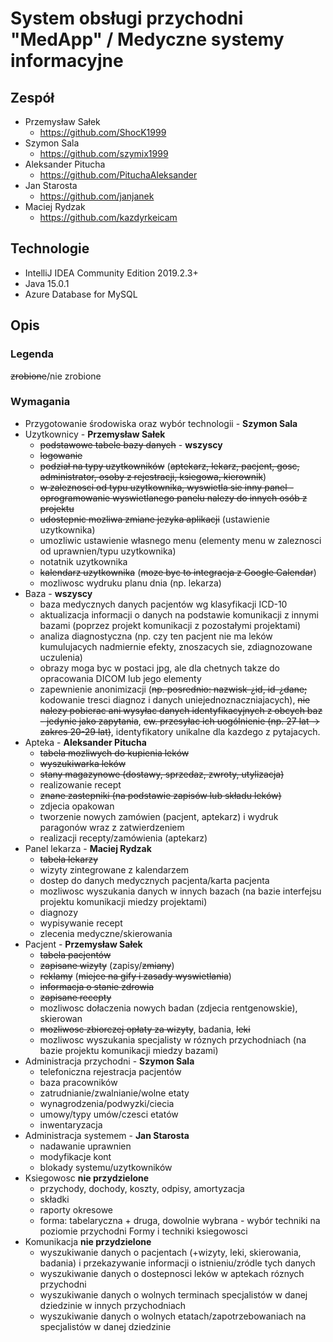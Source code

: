 # System obsługi przychodni "MedApp" / Medyczne systemy informacyjne

## Zespół
- Przemysław Sałek
  - https://github.com/ShocK1999
- Szymon Sala
  - https://github.com/szymix1999
- Aleksander Pitucha
  - https://github.com/PituchaAleksander
- Jan Starosta
  - https://github.com/janjanek
- Maciej Rydzak
  - https://github.com/kazdyrkeicam

## Technologie
- IntelliJ IDEA Community Edition 2019.2.3+
- Java 15.0.1
- Azure Database for MySQL

## Opis
### Legenda
~~zrobione~~/nie zrobione
### Wymagania 
- Przygotowanie środowiska oraz wybór technologii - **Szymon Sala**
- Uzytkownicy - **Przemysław Sałek**
  - ~~podstawowe tabele bazy danych~~ - **wszyscy**
  - ~~logowanie~~
  - ~~podział na typy uzytkowników~~ (~~aptekarz, lekarz, pacjent, gosc, administrator, osoby z rejestracji, ksiegowa, kierownik~~)
  - ~~w zaleznosci od typu uzytkownika, wyswietla sie inny panel - oprogramowanie wyswietlanego panelu nalezy do innych osób z projektu~~
  - ~~udostepnic mozliwa zmiane jezyka aplikacji~~ (ustawienie uzytkownika)
  - umozliwic ustawienie własnego menu (elementy menu w zaleznosci od uprawnien/typu uzytkownika)
  - notatnik uzytkownika
  - ~~kalendarz uzytkownika~~ (~~moze byc to integracja z Google Calendar~~)
  - mozliwosc wydruku planu dnia (np. lekarza)
- Baza - **wszyscy**
  - baza medycznych danych pacjentów wg klasyfikacji ICD-10
  - aktualizacja informacji o danych na podstawie komunikacji z innymi bazami (poprzez projekt komunikacji z pozostałymi projektami)
  - analiza diagnostyczna (np. czy ten pacjent nie ma leków kumulujacych nadmiernie efekty, znoszacych sie, zdiagnozowane uczulenia)
  - obrazy moga byc w postaci jpg, ale dla chetnych takze do opracowania DICOM lub jego elementy
  - zapewnienie anonimizacji (~~np. posrednio: nazwisk-¿id, id-¿dane;~~ kodowanie tresci diagnoz i danych uniejednoznaczniajacych), ~~nie nalezy pobierac ani wysyłac danych identyfikacyjnych z obcych baz - jedynie jako zapytania~~, ~~ew. przesyłac ich uogólnienie (np. 27 lat -> zakres 20-29 lat)~~, identyfikatory unikalne dla kazdego z pytajacych.
- Apteka - **Aleksander Pitucha**
  - ~~tabela mozliwych do kupienia leków~~
  - ~~wyszukiwarka leków~~
  - ~~stany magazynowe (dostawy, sprzedaz, zwroty, utylizacja)~~
  - realizowanie recept
  - ~~znane zastepniki (na podstawie zapisów lub składu leków)~~
  - zdjecia opakowan
  - tworzenie nowych zamówien (pacjent, aptekarz) i wydruk paragonów wraz z zatwierdzeniem
  - realizacji recepty/zamówienia (aptekarz)
- Panel lekarza - **Maciej Rydzak**
  - ~~tabela lekarzy~~
  - wizyty zintegrowane z kalendarzem
  - dostep do danych medycznych pacjenta/karta pacjenta
  - mozliwosc wyszukania danych w innych bazach (na bazie interfejsu projektu komunikacji miedzy projektami)
  - diagnozy
  - wypisywanie recept
  - zlecenia medyczne/skierowania
- Pacjent - **Przemysław Sałek**
  - ~~tabela pacjentów~~
  - ~~zapisane wizyty~~ (zapisy/~~zmiany~~)
  - ~~reklamy~~ (~~miejce na gify i zasady wyswietlania~~)
  - ~~informacja o stanie zdrowia~~
  - ~~zapisane recepty~~
  - mozliwosc dołaczenia nowych badan (zdjecia rentgenowskie), skierowan
  - ~~mozliwosc zbiorczej opłaty za wizyty~~, badania, ~~leki~~
  - mozliwosc wyszukania specjalisty w róznych przychodniach (na bazie projektu komunikacji miedzy bazami)
- Administracja przychodni - **Szymon Sala**
  - telefoniczna rejestracja pacjentów
  - baza pracowników
  - zatrudnianie/zwalnianie/wolne etaty
  - wynagrodzenia/podwyzki/ciecia
  - umowy/typy umów/czesci etatów
  - inwentaryzacja
- Administracja systemem - **Jan Starosta**
  - nadawanie uprawnien
  - modyfikacje kont
  - blokady systemu/uzytkowników
- Ksiegowosc  **nie przydzielone**
  - przychody, dochody, koszty, odpisy, amortyzacja
  - składki
  - raporty okresowe
  - forma: tabelaryczna + druga, dowolnie wybrana - wybór techniki na poziomie przychodni Formy i techniki ksiegowosci
- Komunikacja **nie przydzielone**
  - wyszukiwanie danych o pacjentach (+wizyty, leki, skierowania, badania) i przekazywanie informacji o istnieniu/zródle tych danych
  - wyszukiwanie danych o dostepnosci leków w aptekach róznych przychodni
  - wyszukiwanie danych o wolnych terminach specjalistów w danej dziedzinie w innych przychodniach
  - wyszukiwanie danych o wolnych etatach/zapotrzebowaniach na specjalistów w danej dziedzinie
